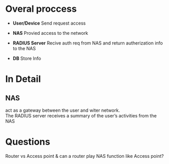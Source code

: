# Overal proccess

*   **User/Device** 
Send request access

*   **NAS**
Provied access to the network

*   **RADIUS Server**
Recive auth req from NAS and return autherization info to the NAS

*   **DB**
Store Info

# In Detail

## NAS
act as a gateway between the user and witer network.
<br>
The RADIUS server receives a summary of the user’s activities from the NAS
<br>


# Questions
Router vs Access point & can a router play NAS function like Access point?
